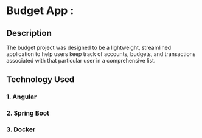 # Budget App :
 
## Description
The budget project was designed to be a lightweight, streamlined application to help users keep track of accounts, budgets, and
transactions associated with that particular user in a comprehensive list. 

## Technology Used
### 1. Angular
### 2. Spring Boot
### 3. Docker 

